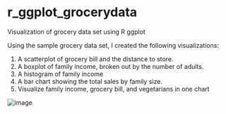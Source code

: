 # r_ggplot_grocerydata
Visualization of grocery data set using R ggplot 

Using the sample grocery data set, I created the following visualizations: 

1. A scatterplot of grocery bill and the distance to store.
2. A boxplot of family income, broken out by the number of adults.
3. A histogram of family income
4. A bar chart showing the total sales by family size.
5. Visualize family income, grocery bill, and vegetarians in one chart

![image](https://user-images.githubusercontent.com/45947172/114325932-be918080-9aef-11eb-90b8-f99d385095eb.png)
